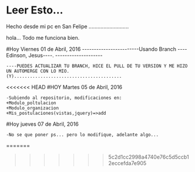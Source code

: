 # Leer Esto...
Hecho desde mi pc en San Felipe
...........................

hola... Todo me funciona bien.

#Hoy Viernes 01 de Abril, 2016
------------------------Usando Branch ----Edinson, Jesus----.    --------------------


	----PUEDES ACTUALIZAR TU BRANCH, HICE EL PULL DE TU VERSION Y ME HIZO UN AUTOMERGE CON LO MIO.
	(Y).........................................
<<<<<<< HEAD
#HOY Martes 05 de Abril, 2016

	-Subiendo al repositorio, modificaciones en:
	+Modulo_poltulacion
	+Modulo_organizacion
	+Mis_postulaciones(vistas,jquery)=>add


#Hoy jueves 07 de Abril, 2016
	
	-No se que poner ps... pero lo modifique, adelante algo...
	
=======
>>>>>>> 5c2d1cc2998a4740e76c5d5ccb12eccefda7e905
